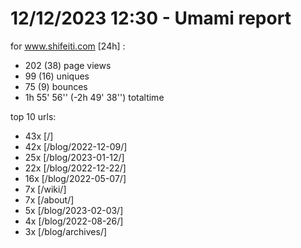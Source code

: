 # 12/12/2023 12:30 - Umami report
for www.shifeiti.com [24h] :

 - 202 (38) page views
 - 99 (16) uniques
 - 75 (9) bounces
 - 1h 55' 56'' (-2h 49' 38'') totaltime


top 10 urls:
 - 43x [/]
 - 42x [/blog/2022-12-09/]
 - 25x [/blog/2023-01-12/]
 - 22x [/blog/2022-12-22/]
 - 16x [/blog/2022-05-07/]
 - 7x [/wiki/]
 - 7x [/about/]
 - 5x [/blog/2023-02-03/]
 - 4x [/blog/2022-08-26/]
 - 3x [/blog/archives/]


